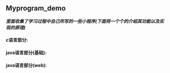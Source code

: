 ## Myprogram_demo
***里面收集了学习过程中自己所写的一些小程序(下面将一个个的介绍其功能以及实现的原理)***
#### c语言部分:
#### java语言部分(基础):
#### java语言部分(web):
 
